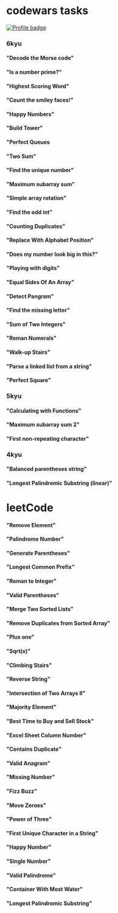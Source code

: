 # codewars tasks

[![Profile badge](https://www.codewars.com/users/RomanKostyrin/badges/large)](https://www.codewars.com/users/RomanKostyrin)

### 6kyu

#### "Decode the Morse code"

#### "Is a number prime?"

#### "Highest Scoring Word"

#### "Count the smiley faces!"

#### "Happy Numbers"

#### "Build Tower"

#### "Perfect Queues

#### "Two Sum"

#### "Find the unique number"

#### "Maximum subarray sum"

#### "Simple array rotation"

#### "Find the odd int"

#### "Counting Duplicates"

#### "Replace With Alphabet Position"

#### "Does my number look big in this?"

#### "Playing with digits"

#### "Equal Sides Of An Array"

#### "Detect Pangram"

#### "Find the missing letter"

#### "Sum of Two Integers"

#### "Roman Numerals"

#### "Walk-up Stairs"

#### "Parse a linked list from a string"

#### "Perfect Square"

### 5kyu

#### "Calculating with Functions"

#### "Maximum subarray sum 2"

#### "First non-repeating character"

### 4kyu

#### "Balanced parentheses string"

#### "Longest Palindromic Substring (linear)"

# leetCode

#### "Remove Element"

#### "Palindrome Number"

#### "Generate Parentheses"

#### "Longest Common Prefix"

#### "Roman to Integer"

#### "Valid Parentheses"

#### "Merge Two Sorted Lists"

#### "Remove Duplicates from Sorted Array"

#### "Plus one"

#### "Sqrt(x)"

#### "Climbing Stairs"

#### "Reverse String"

#### "Intersection of Two Arrays II"

#### "Majority Element"

#### "Best Time to Buy and Sell Stock"

#### "Excel Sheet Column Number"

#### "Contains Duplicate"

#### "Valid Anagram"

#### "Missing Number"

#### "Fizz Buzz"

#### "Move Zeroes"

#### "Power of Three"

#### "First Unique Character in a String"

#### "Happy Number"

#### "Single Number"

#### "Valid Palindrome"

#### "Container With Most Water"

#### "Longest Palindromic Substring"
